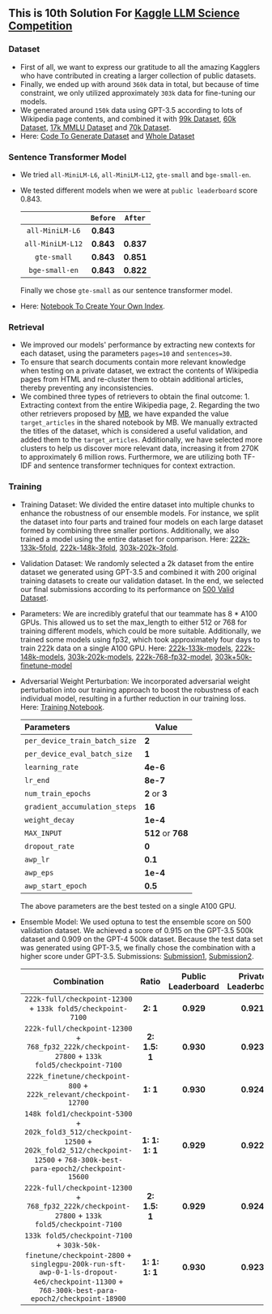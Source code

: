 ## This is 10th Solution For [Kaggle LLM Science Competition](https://www.kaggle.com/competitions/kaggle-llm-science-exam)

### Dataset

- First of all, we want to express our gratitude to all the amazing Kagglers who have contributed in creating a larger collection of public datasets. 
- Finally, we ended up with around ``360k`` data in total, but because of time constraint, we only utilized approximately ``303k`` data for fine-tuning our models. 
- We generated around ``150k`` data using GPT-3.5 according to lots of  Wikipedia page contents, and combined it with [99k Dataset](https://www.kaggle.com/datasets/cdeotte/99k-data-with-context-v2), [60k Dataset](https://www.kaggle.com/datasets/cdeotte/60k-data-with-context-v2), [17k MMLU Dataset](https://www.kaggle.com/datasets/cdeotte/40k-data-with-context-v2) and [70k Dataset](https://www.kaggle.com/datasets/sugupoko/llm-70kdataset-with-context). 
- Here: [Code To Generate Dataset](https://www.kaggle.com/code/lizhecheng/generate-new-dataset-using-chatgpt-3-5/notebook "here") and [Whole Dataset](https://www.kaggle.com/datasets/lizhecheng/llm-science-datasets-combination)

### Sentence Transformer Model

- We tried ``all-MiniLM-L6``, ``all-MiniLM-L12``, ``gte-small`` and ``bge-small-en``. 

- We tested different models when we were at ``public leaderboard`` score 0.843. 

  |                    | ``Before`` | ``After`` |
  | :----------------: | :--------: | :-------: |
  | ``all-MiniLM-L6``  | **0.843**  |           |
  | ``all-MiniLM-L12`` | **0.843**  | **0.837** |
  |   ``gte-small``    | **0.843**  | **0.851** |
  |  ``bge-small-en``  | **0.843**  | **0.822** |

  Finally we chose ``gte-small`` as our sentence transformer model.

- Here: [Notebook To Create Your Own Index](https://www.kaggle.com/code/lizhecheng/convert-wikipedia-to-faiss-index). 

### Retrieval 

- We improved our models' performance by extracting new contexts for each dataset, using the parameters ``pages=10`` and ``sentences=30``. 
- To ensure that search documents contain more relevant knowledge when testing on a private dataset, we extract the contents of Wikipedia pages from HTML and re-cluster them to obtain additional articles, thereby preventing any inconsistencies.
- We combined three types of retrievers to obtain the final outcome: 1. Extracting context from the entire Wikipedia page, 2. Regarding the two other retrievers proposed by [MB](https://www.kaggle.com/mbanaei), we have expanded the value ``target_articles`` in the shared notebook by MB. We manually extracted the titles of the dataset, which is considered a useful validation, and added them to the ``target_articles``. Additionally, we have selected more clusters to help us discover more relevant data, increasing it from 270K to approximately 6 million rows. Furthermore, we are utilizing both TF-IDF and sentence transformer techniques for context extraction.

### Training

- Training Dataset: We divided the entire dataset into multiple chunks to enhance the robustness of our ensemble models. For instance, we split the dataset into four parts and trained four models on each large dataset formed by combining three smaller portions. Additionally, we also trained a model using the entire dataset for comparison. Here: [222k-133k-5fold](https://www.kaggle.com/datasets/lizhecheng/llm-science-dataset-222k-133k-5fold), [222k-148k-3fold](https://www.kaggle.com/datasets/lizhecheng/llm-science-dataset-222k-148k-3fold), [303k-202k-3fold](https://www.kaggle.com/datasets/lizhecheng/llm-science-dataset-303k-202k-3fold).


- Validation Dataset: We randomly selected a 2k dataset from the entire dataset we generated using GPT-3.5 and combined it with 200 original training datasets to create our validation dataset. In the end, we selected our final submissions according to its performance on [500 Valid Dataset](https://www.kaggle.com/datasets/cdeotte/99k-data-with-context-v2?select=valid_500_with_context2.csv).

- Parameters: We are incredibly grateful that our teammate has 8 * A100 GPUs. This allowed us to set the max_length to either 512 or 768 for training different models, which could be more suitable. Additionally, we trained some models using fp32, which took approximately four days to train 222k data on a single A100 GPU. Here: [222k-133k-models](https://www.kaggle.com/datasets/lizhecheng/222k-133k-finetuned-deberta-v3-models), [222k-148k-models](https://www.kaggle.com/datasets/lizhecheng/222k-148k-finetuned-deberta-v3-models), [303k-202k-models](https://www.kaggle.com/datasets/lizhecheng/303k-202k-finetuned-deberta-v3-models), [222k-768-fp32-model](https://www.kaggle.com/datasets/lizhecheng/222k-fp32-768-debertav3-model), [303k+50k-finetune-model](https://www.kaggle.com/datasets/lizhecheng/303k-finetune-50k-debertav3-model)

- Adversarial Weight Perturbation: We incorporated adversarial weight perturbation into our training approach to boost the robustness of each individual model, resulting in a further reduction in our training loss. Here: [Training Notebook](https://www.kaggle.com/code/lizhecheng/kaggle-llm-competition-fine-tune-awp).

  | Parameters                      | Value              |
  | :------------------------------ | ------------------ |
  | ``per_device_train_batch_size`` | **2**              |
  | ``per_device_eval_batch_size``  | **1**              |
  | ``learning_rate``               | **4e-6**           |
  | ``lr_end``                      | **8e-7**           |
  | ``num_train_epochs``            | **2** or **3**     |
  | ``gradient_accumulation_steps`` | **16**             |
  | ``weight_decay``                | **1e-4**           |
  | ``MAX_INPUT``                   | **512** or **768** |
  | ``dropout_rate``                | **0**              |
  | ``awp_lr``                      | **0.1**            |
  | ``awp_eps``                     | **1e-4**           |
  | ``awp_start_epoch``             | **0.5**            |

  The above parameters are the best tested on a single A100 GPU.


- Ensemble Model: We used optuna to test the ensemble score on 500 validation dataset. We achieved a score of 0.915 on the GPT-3.5 500k dataset and 0.909 on the GPT-4 500k dataset. Because the test data set was generated using GPT-3.5, we finally chose the combination with a higher score under GPT-3.5. Submissions: [Submission1](https://www.kaggle.com/code/lizhecheng/kaggle-llm-competition-submission-type1), [Submission2](https://www.kaggle.com/code/lizhecheng/kaggle-llm-competition-submission-type2).

  |                         Combination                          |     Ratio      | Public Leaderboard | Private Leaderboard | Choose  |
  | :----------------------------------------------------------: | :------------: | :----------------: | :-----------------: | :-----: |
  | ``222k-full/checkpoint-12300`` + ``133k fold5/checkpoint-7100`` |    **2: 1**    |     **0.929**      |      **0.921**      | **No**  |
  | ``222k-full/checkpoint-12300`` + ``768_fp32_222k/checkpoint-27800`` + ``133k fold5/checkpoint-7100`` | **2: 1.5: 1**  |     **0.930**      |      **0.923**      | **Yes** |
  | ``222k_finetune/checkpoint-800`` + ``222k_relevant/checkpoint-12700`` |    **1: 1**    |     **0.930**      |      **0.924**      | **No**  |
  | ``148k fold1/checkpoint-5300`` + ``202k_fold3_512/checkpoint-12500`` + ``202k_fold2_512/checkpoint-12500`` + ``768-300k-best-para-epoch2/checkpoint-15600`` | **1: 1: 1: 1** |     **0.929**      |      **0.922**      | **No**  |
  | ``222k-full/checkpoint-12300`` + ``768_fp32_222k/checkpoint-27800`` + ``133k fold5/checkpoint-7100`` | **2: 1.5: 1**  |     **0.929**      |      **0.924**      | **No**  |
  | ``133k fold5/checkpoint-7100`` + ``303k-50k-finetune/checkpoint-2800`` + ``singlegpu-200k-run-sft-awp-0-1-ls-dropout-4e6/checkpoint-11300`` + ``768-300k-best-para-epoch2/checkpoint-18900`` | **1: 1: 1: 1** |     **0.930**      |      **0.923**      | **Yes** |
